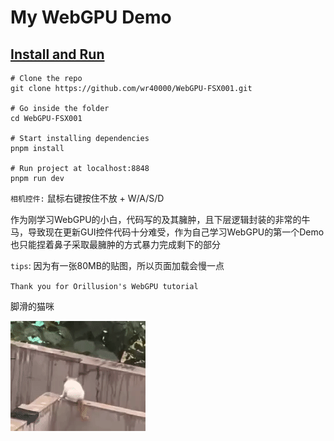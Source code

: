 # My WebGPU Demo

## [Install and Run](https://wr40000.github.io/WebGPU-FSX001/)

```
# Clone the repo
git clone https://github.com/wr40000/WebGPU-FSX001.git

# Go inside the folder
cd WebGPU-FSX001

# Start installing dependencies
pnpm install 

# Run project at localhost:8848
pnpm run dev
```

`相机控件:`  鼠标右键按住不放 + W/A/S/D

作为刚学习WebGPU的小白，代码写的及其臃肿，且下层逻辑封装的非常的牛马，导致现在更新GUI控件代码十分难受，作为自己学习WebGPU的第一个Demo也只能捏着鼻子采取最臃肿的方式暴力完成剩下的部分

`tips`: 因为有一张80MB的贴图，所以页面加载会慢一点

`Thank you for Orillusion's WebGPU tutorial`

脚滑的猫咪

![脚滑的猫咪](README.assets/%E8%84%9A%E6%BB%91%E7%9A%84%E7%8C%AB%E5%92%AA.gif)